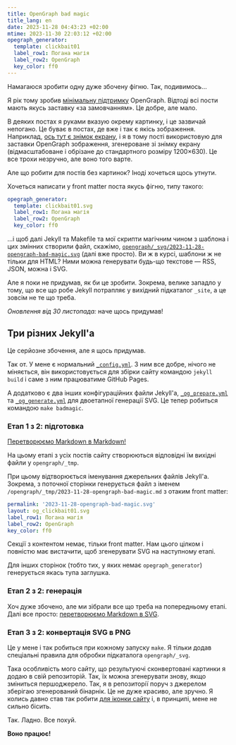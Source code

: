 ```yaml
---
title: OpenGraph bad magic
title_lang: en
date: 2023-11-28 04:43:23 +02:00
mtime: 2023-11-30 22:03:12 +02:00
opegraph_generator:
  template: clickbait01
  label_row1: Погана магія
  label_row2: OpenGraph
  key_color: ff0
---
```


Намагаюся зробити одну дуже збочену фігню. Так, подивимось…

Я рік тому зробив [мінімальну підтримку][1] OpenGraph. Відтоді всі пости мають якусь заставку «за замовчанням». Це добре, але мало.

В деяких постах я руками вказую окрему картинку, і це зазвичай непогано. Це буває в постах, де вже і так є якісь зображення. Наприклад, [ось тут є знімок екрану][2], і я в тому пості використовую для заставки OpenGraph зображення, згенероване зі знімку екрану (відмасштабоване і обрізане до стандартного розміру 1200×630). Це все трохи незручно, але воно того варте.

Але що робити для постів без картинок? Іноді хочеться щось утнути.

Хочеться написати у front matter поста якусь фігню, типу такого:

```yaml
opegraph_generator:
  template: clickbait01.svg
  label_row1: Погана магія
  label_row2: OpenGraph
  key_color: ff0
```

…і щоб далі Jekyll та Makefile та мої скрипти магічним чином з шаблона і цих змінних створили файл, скажімо, [`opengraph/_svg/2023-11-28-opengraph-bad-magic.svg`][3] (далі вже просто). Ви ж в курсі, шаблони ж не тільки для <abbr>HTML</abbr>? Ними можна генерувати будь-що текстове — <abbr>RSS</abbr>, <abbr>JSON</abbr>, можна і <abbr>SVG</abbr>.

Але я поки не придумав, як би це зробити. Зокрема, велике западло у тому, що все що робе Jekyll потрапляє у вихідний підкаталог `_site`, а це зовсім не те що треба.

_Оновлення від 30 листопада:_ наче щось придумав!


## Три різних Jekyll'а

Це серйозне збочення, але я щось придумав.

Так от. У мене є нормальний [`_config.yml`][4]. З ним все добре, нічого не міняється, він використовується для збірки сайту командою `jekyll build` і саме з ним працюватиме GitHub Pages.

А додатково є два інших конфігураційних файли Jekyll'а, [`_og_prepare.yml`][5] та [`_og_generate.yml`][6] для двоетапної генерації SVG. Це тепер робиться командою `make badmagic`.


### Етап 1 з 2: підготовка

[Перетворюємо Markdown в Markdown!][7]

На цьому етапі з усіх постів сайту створюються відповідні їм вихідні файли у `opengraph/_tmp`.

При цьому відтворюється іменування джерельних файлів Jekyll'а. Зокрема, з поточної сторінки генерується файл з іменем `/opengraph/_tmp/2023-11-28-opengraph-bad-magic.md` з отаким <span lang="en">front matter</span>:

```yaml
permalink: '2023-11-28-opengraph-bad-magic.svg'
layout: og_clickbait01.svg
label_row1: Погана магія
label_row2: OpenGraph
key_color: ff0
```

Секції з контентом немає, тільки <span lang="en">front matter</span>. Нам цього цілком і повністю має вистачити, щоб згенерувати <abbr>SVG</abbr> на наступному етапі.

Для інших сторінок (тобто тих, у яких немає `opegraph_generator`) генерується якась тупа заглушка.


### Етап 2 з 2: генерація

Хоч дуже збочено, але ми зібрали все що треба на попередньому етапі. Далі все просто:
[перетворюємо Markdown в SVG][8].


### Етап 3 з 2: конвертація <abbr>SVG</abbr> в PNG

Це у мене і так робиться при кожному запуску `make`. Я тільки додав спеціальні правила для обробки підкаталога `opengraph/_svg`.

Така особливість мого сайту, що результуючі сконвертовані картинки я додаю в свій репозиторій. Так, їх можна згенерувати знову, якщо зміниться першоджерело. Так, я в репозиторії поруч з джерелом зберігаю згенерований бінарнік. Це не дуже красиво, але зручно. Я колись давно став так робити [для іконки сайту][9] і, в принципі, мене не сильно бісить.

Так. Ладно. Все похуй.

**Воно працює!**

[1]: /2022/07/16/opengraph-image.html
[2]: /2023/10/16/hello-kubuntu.html
[3]: https://github.com/dk487/test.de.co.ua/blob/master/opengraph/_svg/2023-11-28-opengraph-bad-magic.svg
[4]: https://github.com/dk487/test.de.co.ua/blob/master/_config.yml
[5]: https://github.com/dk487/test.de.co.ua/blob/master/_og_prepare.yml
[6]: https://github.com/dk487/test.de.co.ua/blob/master/_og_generate.yml
[7]: https://github.com/dk487/test.de.co.ua/blob/master/_layouts/og_prepare.md?plain=1
[8]: https://github.com/dk487/test.de.co.ua/blob/master/_layouts/og_clickbait01.svg?short_path=b70fd43
[9]: /2021/10/08/icons.html
